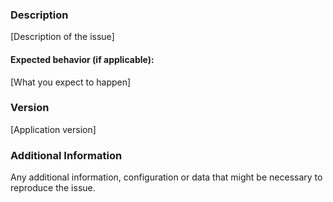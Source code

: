 <!--

Have you read DDF's Code of Conduct? By filing an Issue, you are
expected to comply with it, including treating everyone with respect:
https://github.com/codice/ddf/blob/master/.github/CODE_OF_CONDUCT.md

Do you want to ask a question? Are you looking for support? The DDF
Developers group - https://groups.google.com/forum/#!forum/ddf-developers
is the best place for getting support.

-->
### Description
[Description of the issue]
<!-- 

Why is this change being proposed?
Why should this be added to the codebase?
 
-->
 

#### Expected behavior (if applicable):
[What you expect to happen]

<!--
***
If this issue is a bug uncomment this block
### Steps to Reproduce

1. [First Step]
2. [Second Step]
3. [and so on...]

#### Actual behavior:
[What actually happens]

#### Reproduces how often:
[What percentage of the time does it reproduce?]
***
-->

### Version
[Application version]

### Additional Information
Any additional information, configuration or data that might be necessary
to reproduce the issue.